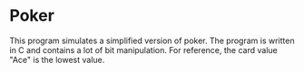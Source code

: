 # Poker
This program simulates a simplified version of poker. The program is written in C and contains a lot of bit manipulation.
For reference, the card value "Ace" is the lowest value.
